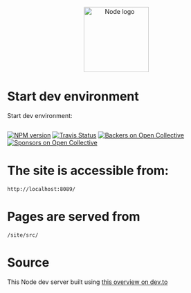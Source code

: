 







<p align="center">
  <img src="https://upload.wikimedia.org/wikipedia/commons/thumb/d/d9/Node.js_logo.svg/1200px-Node.js_logo.svg.png" style="width: 150px;" alt="Node logo">
</p>

# Start dev environment

Start dev environment:

```npx nodemon ./site/dev-server.js --ext js,html,css,md
```

[![NPM version](https://badge.fury.io/js/nodemon.svg)](https://npmjs.org/package/nodemon)
[![Travis Status](https://travis-ci.org/remy/nodemon.svg?branch=master)](https://travis-ci.org/remy/nodemon) [![Backers on Open Collective](https://opencollective.com/nodemon/backers/badge.svg)](#backers) [![Sponsors on Open Collective](https://opencollective.com/nodemon/sponsors/badge.svg)](#sponsors)

# The site is accessible from:

```http://localhost:8089/```


# Pages are served from

```/site/src/```

# Source

This Node dev server built using [this overview on dev.to](https://dev.to/adamcoster/create-a-live-reload-server-for-front-end-development-3gnp)


